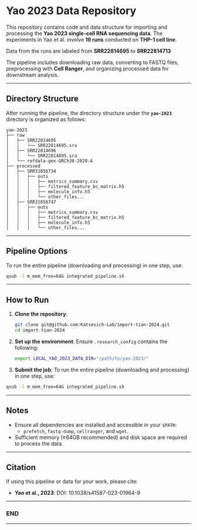 # Yao 2023 Data Repository

This repository contains code and data structure for importing and processing the **Yao 2023 single-cell RNA sequencing data**. The experiments in Yao et al. involve **19 runs** conducted on **THP-1 cell line**. 

Data from the runs are labeled from **SRR22814695** to **SRR22814713**

The pipeline includes downloading raw data, converting to FASTQ files, preprocessing with **Cell Ranger**, and organizing processed data for downstream analysis.

---

## Directory Structure

After running the pipeline, the directory structure under the **`yao-2023`** directory is organized as follows:

```plaintext
yao-2023
├── raw
│   ├── SRR22814695
│   │   └── SRR22814695.sra
│   ├── SRR22814696
│   │   └── SRR22814695.sra
│   └── refdata-gex-GRCh38-2020-A
├── processed
│   ├── SRR31856734
│   │   ├── outs
│   │   │   ├── metrics_summary.csv
│   │   │   ├── filtered_feature_bc_matrix.h5
│   │   │   ├── molecule_info.h5
│   │   │   └── other_files...
│   ├── SRR31856747
│   │   ├── outs
│   │   │   ├── metrics_summary.csv
│   │   │   ├── filtered_feature_bc_matrix.h5
│   │   │   ├── molecule_info.h5
│   │   │   └── other_files...
```

---

## Pipeline Options

To run the entire pipeline (downloading and processing) in one step, use:
```bash
qsub -l m_mem_free=64G integrated_pipeline.sh
```

---

## How to Run

1. **Clone the repository**:
   ```bash
   git clone git@github.com:Katsevich-Lab/import-tian-2024.git
   cd import-tian-2024
   ```

2. **Set up the environment**:
   Ensure `.research_config` contains the following:
   ```bash
   export LOCAL_YAO_2023_DATA_DIR="/path/to/yao-2023/"
   ```

3. **Submit the job**:
   To run the entire pipeline (downloading and processing) in one step, use:
```bash
qsub -l m_mem_free=64G integrated_pipeline.sh
```

---

## Notes

- Ensure all dependencies are installed and accessible in your `$PATH`:
  - `prefetch`, `fastq-dump`, `cellranger`, and `wget`.
- Sufficient memory (≥64GB recommended) and disk space are required to process the data.

---

## Citation

If using this pipeline or data for your work, please cite:
- **Yao et al., 2023**: DOI: 10.1038/s41587-023-01964-9

---

### **END** 

---